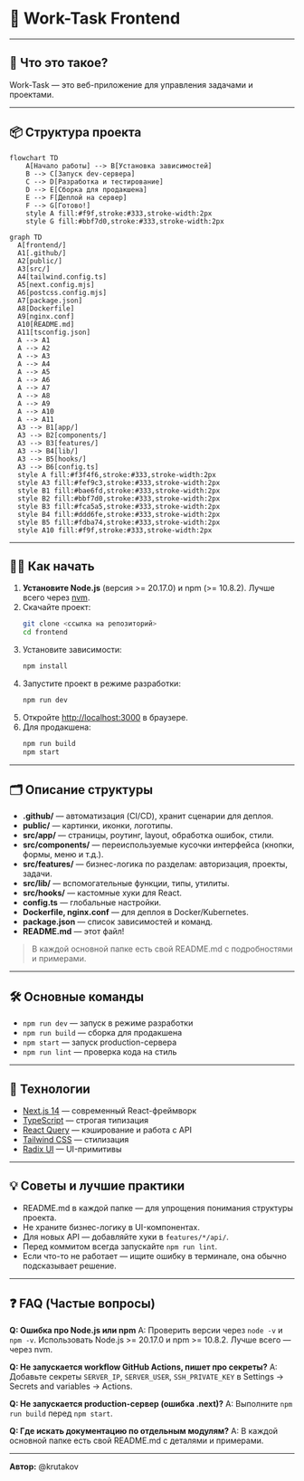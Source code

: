 # 🚀 Work-Task Frontend

---

## 🏁 Что это такое?
Work-Task — это веб-приложение для управления задачами и проектами.

---

## 📦 Структура проекта

```mermaid
flowchart TD
    A[Начало работы] --> B[Установка зависимостей]
    B --> C[Запуск dev-сервера]
    C --> D[Разработка и тестирование]
    D --> E[Сборка для продакшена]
    E --> F[Деплой на сервер]
    F --> G[Готово!]
    style A fill:#f9f,stroke:#333,stroke-width:2px
    style G fill:#bbf7d0,stroke:#333,stroke-width:2px
```

```mermaid
graph TD
  A[frontend/]
  A1[.github/]
  A2[public/]
  A3[src/]
  A4[tailwind.config.ts]
  A5[next.config.mjs]
  A6[postcss.config.mjs]
  A7[package.json]
  A8[Dockerfile]
  A9[nginx.conf]
  A10[README.md]
  A11[tsconfig.json]
  A --> A1
  A --> A2
  A --> A3
  A --> A4
  A --> A5
  A --> A6
  A --> A7
  A --> A8
  A --> A9
  A --> A10
  A --> A11
  A3 --> B1[app/]
  A3 --> B2[components/]
  A3 --> B3[features/]
  A3 --> B4[lib/]
  A3 --> B5[hooks/]
  A3 --> B6[config.ts]
  style A fill:#f3f4f6,stroke:#333,stroke-width:2px
  style A3 fill:#fef9c3,stroke:#333,stroke-width:2px
  style B1 fill:#bae6fd,stroke:#333,stroke-width:2px
  style B2 fill:#bbf7d0,stroke:#333,stroke-width:2px
  style B3 fill:#fca5a5,stroke:#333,stroke-width:2px
  style B4 fill:#ddd6fe,stroke:#333,stroke-width:2px
  style B5 fill:#fdba74,stroke:#333,stroke-width:2px
  style A10 fill:#f9f,stroke:#333,stroke-width:2px
```

---

## 🧑‍💻 Как начать 

1. **Установите Node.js** (версия >= 20.17.0) и npm (>= 10.8.2). Лучше всего через [nvm](https://github.com/nvm-sh/nvm).
2. Скачайте проект:
   ```bash
   git clone <ссылка на репозиторий>
   cd frontend
   ```
3. Установите зависимости:
   ```bash
   npm install
   ```
4. Запустите проект в режиме разработки:
   ```bash
   npm run dev
   ```
5. Откройте [http://localhost:3000](http://localhost:3000) в браузере.
6. Для продакшена:
   ```bash
   npm run build
   npm start
   ```

---

## 🗂️ Описание структуры

- **.github/** — автоматизация (CI/CD), хранит сценарии для деплоя.
- **public/** — картинки, иконки, логотипы.
- **src/app/** — страницы, роутинг, layout, обработка ошибок, стили.
- **src/components/** — переиспользуемые кусочки интерфейса (кнопки, формы, меню и т.д.).
- **src/features/** — бизнес-логика по разделам: авторизация, проекты, задачи.
- **src/lib/** — вспомогательные функции, типы, утилиты.
- **src/hooks/** — кастомные хуки для React.
- **config.ts** — глобальные настройки.
- **Dockerfile, nginx.conf** — для деплоя в Docker/Kubernetes.
- **package.json** — список зависимостей и команд.
- **README.md** — этот файл!

> В каждой основной папке есть свой README.md с подробностями и примерами.

---

## 🛠️ Основные команды

- `npm run dev` — запуск в режиме разработки
- `npm run build` — сборка для продакшена
- `npm start` — запуск production-сервера
- `npm run lint` — проверка кода на стиль

---

## 🧩 Технологии

- [Next.js 14](https://nextjs.org/) — современный React-фреймворк
- [TypeScript](https://www.typescriptlang.org/) — строгая типизация
- [React Query](https://tanstack.com/query/latest) — кэширование и работа с API
- [Tailwind CSS](https://tailwindcss.com/docs) — стилизация
- [Radix UI](https://www.radix-ui.com/docs/primitives/overview/introduction) — UI-примитивы

---

## 💡 Советы и лучшие практики

- README.md в каждой папке — для упрощения понимания структуры проекта.
- Не храните бизнес-логику в UI-компонентах.
- Для новых API — добавляйте хуки в `features/*/api/`.
- Перед коммитом всегда запускайте `npm run lint`.
- Если что-то не работает — ищите ошибку в терминале, она обычно подсказывает решение.

---

## ❓ FAQ (Частые вопросы)

**Q: Ошибка про Node.js или npm**
A: Проверить версии через `node -v` и `npm -v`. Использовать Node.js >= 20.17.0 и npm >= 10.8.2. Лучше всего — через nvm.

**Q: Не запускается workflow GitHub Actions, пишет про секреты?**
A: Добавьте секреты `SERVER_IP`, `SERVER_USER`, `SSH_PRIVATE_KEY` в Settings → Secrets and variables → Actions.

**Q: Не запускается production-сервер (ошибка .next)?**
A: Выполните `npm run build` перед `npm start`.

**Q: Где искать документацию по отдельным модулям?**
A: В каждой основной папке есть свой README.md с деталями и примерами.

---

**Автор:** @krutakov
